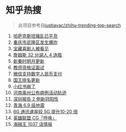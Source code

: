# 知乎热搜

> 此项目参考自[justjavac/zhihu-trending-top-search](https://github.com/justjavac/zhihu-trending-top-search/blob/main/utils.ts)

<!-- BEGIN -->
  <!-- 最后更新时间:Sat Jan 08 2022 06:13:45 GMT+0000 (Coordinated Universal Time) -->
  1. [哈萨克斯坦骚乱已平息](https://www.zhihu.com/search?q=哈萨克斯坦)
1. [重庆市武隆区发生爆炸](https://www.zhihu.com/search?q=重庆爆炸)
1. [宝藏喜剧人被看见](https://www.zhihu.com/search?q=一年一度喜剧大赛)
1. [詹姆斯 32 分湖人 4 连胜](https://www.zhihu.com/search?q=湖人)
1. [新秦时明月更新](https://www.zhihu.com/search?q=新秦时明月)
1. [教师资格证面试](https://www.zhihu.com/search?q=教师资格证面试)
1. [微信支持数字人民币支付](https://www.zhihu.com/search?q=数字人民币)
1. [国王排名更新](https://www.zhihu.com/search?q=国王排名)
1. [小红书崩了](https://www.zhihu.com/search?q=小红书崩了)
1. [河南禹州公布病例活动轨迹](https://www.zhihu.com/search?q=河南疫情)
1. [深圳报告 2 例新冠阳性](https://www.zhihu.com/search?q=深圳疫情)
1. [青海 6.9 级地震](https://www.zhihu.com/search?q=青海地震)
1. [6G 通讯速率较 5G 提升10-20 倍](https://www.zhihu.com/search?q=6G)
1. [英雄联盟 CG「呼唤」](https://www.zhihu.com/search?q=英雄联盟cg)
1. [海贼王 1037 话情报](https://www.zhihu.com/search?q=海贼王)
  <!-- END -->